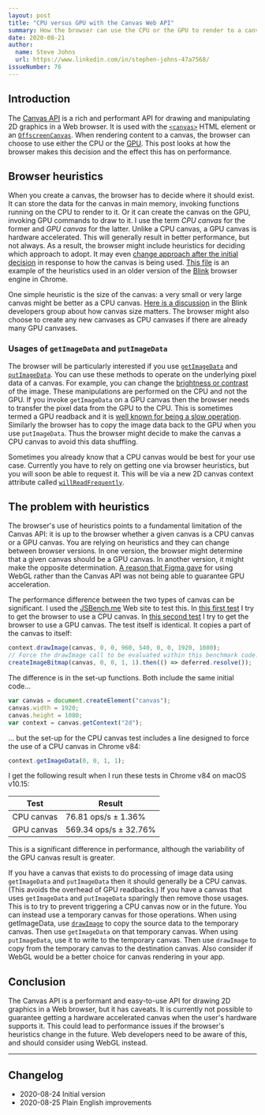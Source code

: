 ```yaml
---
layout: post
title: "CPU versus GPU with the Canvas Web API"
summary: How the browser can use the CPU or the GPU to render to a canvas when using the Canvas Web API, and how this affects the performance of your Web app.
date: 2020-08-21
author:
  name: Steve Johns
  url: https://www.linkedin.com/in/stephen-johns-47a7568/
issueNumber: 76
---
```


## Introduction

The [Canvas API](https://developer.mozilla.org/en-US/docs/Web/API/Canvas_API) is a rich and performant API for drawing and manipulating 2D graphics in a Web browser. It is used with the [`<canvas>`](https://developer.mozilla.org/en-US/docs/Web/HTML/Element/canvas) HTML element or an [`OffscreenCanvas`](https://developer.mozilla.org/en-US/docs/Web/API/OffscreenCanvas). When rendering content to a canvas, the browser can choose to use either the CPU or the [GPU](https://en.wikipedia.org/wiki/Graphics_processing_unit). This post looks at how the browser makes this decision and the effect this has on performance.

## Browser heuristics

When you create a canvas, the browser has to decide where it should exist. It can store the data for the canvas in main memory, invoking functions running on the CPU to render to it. Or it can create the canvas on the GPU, invoking GPU commands to draw to it. I use the term _CPU canvas_ for the former and _GPU canvas_ for the latter. Unlike a CPU canvas, a GPU canvas is hardware accelerated. This will generally result in better performance, but not always. As a result, the browser might include heuristics for deciding which approach to adopt. It may even [change approach after the initial decision](https://www.reddit.com/r/javascript/comments/ac9hdb/calling_getimagedata_potentially_puts_you_canvas/) in response to how the canvas is being used. [This file](https://chromium.googlesource.com/chromium/src/+/41d279a5476937a3981a8413be722d42da0de0d2/third_party/WebKit/Source/platform/graphics/ExpensiveCanvasHeuristicParameters.h) is an example of the heuristics used in an older version of the [Blink](<https://en.wikipedia.org/wiki/Blink_(browser_engine)>) browser engine in Chrome.

One simple heuristic is the size of the canvas: a very small or very large canvas might be better as a CPU canvas. [Here is a discussion](https://groups.google.com/a/chromium.org/g/blink-dev/c/NPSQdiXSK4w/m/jgzIaJPJxh8J) in the Blink developers group about how canvas size matters. The browser might also choose to create any new canvases as CPU canvases if there are already many GPU canvases.

### Usages of `getImageData` and `putImageData`

The browser will be particularly interested if you use [`getImageData`](https://developer.mozilla.org/en-US/docs/Web/API/CanvasRenderingContext2D/getImageData) and [`putImageData`](https://developer.mozilla.org/en-US/docs/Web/API/CanvasRenderingContext2D/putImageData). You can use these methods to operate on the underlying pixel data of a canvas. For example, you can change the [brightness or contrast](https://css-tricks.com/manipulating-pixels-using-canvas/#brightness-and-contrast) of the image. These manipulations are performed on the CPU and not the GPU. If you invoke `getImageData` on a GPU canvas then the browser needs to transfer the pixel data from the GPU to the CPU. This is sometimes termed a GPU readback and it is [well known for being a slow operation](https://superuser.com/questions/1478985/why-is-there-a-bottleneck-sending-data-from-a-gpu-to-a-cpu-but-less-so-from-cp). Similarly the browser has to copy the image data back to the GPU when you use `putImageData`. Thus the browser might decide to make the canvas a CPU canvas to avoid this data shuffling.

Sometimes you already know that a CPU canvas would be best for your use case. Currently you have to rely on getting one via browser heuristics, but you will soon be able to request it. This will be via a new 2D canvas context attribute called [`willReadFrequently`](https://developer.mozilla.org/en-US/docs/Web/API/HTMLCanvasElement/getContext).

## The problem with heuristics

The browser's use of heuristics points to a fundamental limitation of the Canvas API: it is up to the browser whether a given canvas is a CPU canvas or a GPU canvas. You are relying on heuristics and they can change between browser versions. In one version, the browser might determine that a given canvas should be a GPU canvas. In another version, it might make the opposite determination. [A reason that Figma gave](https://www.figma.com/blog/building-a-professional-design-tool-on-the-web/) for using WebGL rather than the Canvas API was not being able to guarantee GPU acceleration.

The performance difference between the two types of canvas can be significant. I used the [JSBench.me](https://jsbench.me/) Web site to test this. In [this first test](https://jsbench.me/bbke790qc2/1) I try to get the browser to use a CPU canvas. In [this second test](https://jsbench.me/8ake791cw4/1) I try to get the browser to use a GPU canvas. The test itself is identical. It copies a part of the canvas to itself:

```js
context.drawImage(canvas, 0, 0, 960, 540, 0, 0, 1920, 1080);
// Force the drawImage call to be evaluated within this benchmark code:
createImageBitmap(canvas, 0, 0, 1, 1).then(() => deferred.resolve());
```

The difference is in the set-up functions. Both include the same initial code...

```js
var canvas = document.createElement("canvas");
canvas.width = 1920;
canvas.height = 1080;
var context = canvas.getContext("2d");
```

... but the set-up for the CPU canvas test includes a line designed to force the use of a CPU canvas in Chrome v84:

```js
context.getImageData(0, 0, 1, 1);
```

I get the following result when I run these tests in Chrome v84 on macOS v10.15:

| Test       | Result                |
| ---------- | --------------------- |
| CPU canvas | 76.81 ops/s ± 1.36%   |
| GPU canvas | 569.34 ops/s ± 32.76% |

This is a significant difference in performance, although the variability of the GPU canvas result is greater.

If you have a canvas that exists to do processing of image data using `getImageData` and `putImageData` then it should generally be a CPU canvas. (This avoids the overhead of GPU readbacks.) If you have a canvas that uses `getImageData` and `putImageData` sparingly then remove those usages. This is to try to prevent triggering a CPU canvas now or in the future. You can instead use a temporary canvas for those operations. When using getImageData, use [`drawImage`](https://developer.mozilla.org/en-US/docs/Web/API/CanvasRenderingContext2D/drawImage) to copy the source data to the temporary canvas. Then use `getImageData` on that temporary canvas. When using `putImageData`, use it to write to the temporary canvas. Then use `drawImage` to copy from the temporary canvas to the destination canvas. Also consider if WebGL would be a better choice for canvas rendering in your app.

## Conclusion

The Canvas API is a performant and easy-to-use API for drawing 2D graphics in a Web browser, but it has caveats. It is currently not possible to guarantee getting a hardware accelerated canvas when the user's hardware supports it. This could lead to performance issues if the browser's heuristics change in the future. Web developers need to be aware of this, and should consider using WebGL instead.

---

## Changelog

- 2020-08-24 Initial version
- 2020-08-25 Plain English improvements
